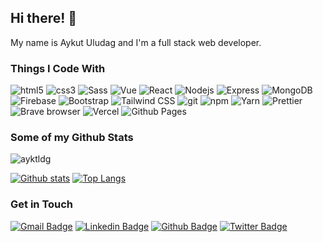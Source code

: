 ## Hi there! 👋
<p align='left'>My name is Aykut Uludag and I'm a full stack web developer.</p>

### Things I Code With
<p>
  <img alt="html5" src="https://img.shields.io/badge/-HTML5-E34F26?style=flat-square&logo=html5&logoColor=white" />
  <img alt="css3" src="https://img.shields.io/badge/-CSS3-1572B6?style=flat-square&logo=css3&logoColor=white" />
  <img alt="Sass" src="https://img.shields.io/badge/-Sass-CC6699?style=flat-square&logo=sass&logoColor=white" />
  <img alt="Vue" src="https://img.shields.io/badge/-Vue.js-4FC08D?style=flat-square&logo=vuedotjs&logoColor=white" />
  <img alt="React" src="https://img.shields.io/badge/-React-45b8d8?style=flat-square&logo=react&logoColor=white" />
  <img alt="Nodejs" src="https://img.shields.io/badge/-Nodejs-43853d?style=flat-square&logo=Node.js&logoColor=white" />
  <img alt="Express" src="https://img.shields.io/badge/-Express-000000?style=flat-square&logo=express&logoColor=white" />
  <img alt="MongoDB" src="https://img.shields.io/badge/-MongoDB-13aa52?style=flat-square&logo=mongodb&logoColor=white" />
  <img alt="Firebase" src="https://img.shields.io/badge/-Firebase-FFCA28?style=flat-square&logo=firebase&logoColor=white" />
  <img alt="Bootstrap" src="https://img.shields.io/badge/-Bootstrap-7952B3?style=flat-square&logo=bootstrap&logoColor=white" />
  <img alt="Tailwind CSS" src="https://img.shields.io/badge/-Tailwind CSS-06B6D4?style=flat-square&logo=tailwindcss&logoColor=white" />
  <img alt="git" src="https://img.shields.io/badge/-Git-F05032?style=flat-square&logo=git&logoColor=white" />
  <img alt="npm" src="https://img.shields.io/badge/-NPM-CB3837?style=flat-square&logo=npm&logoColor=white" />
  <img alt="Yarn" src="https://img.shields.io/badge/-Yarn-2C8EBB?style=flat-square&logo=yarn&logoColor=white" />
  <img alt="Prettier" src="https://img.shields.io/badge/-Prettier-F7B93E?style=flat-square&logo=prettier&logoColor=white" />
  <img alt="Brave browser" src="https://img.shields.io/badge/-Brave_Browser-FB542B?style=flat-square&logo=brave&logoColor=white" />
  <img alt="Vercel" src="https://img.shields.io/badge/-Vercel-000000?style=flat-square&logo=vercel&logoColor=white" />
  <img alt="Github Pages" src="https://img.shields.io/badge/-Github Pages-222222?style=flat-square&logo=githubpages&logoColor=white" />
 </p>

### Some of my Github Stats
<p align=left> <img src=https://komarev.com/ghpvc/?username=ayktldg alt=ayktldg /> </p>

[![Github stats](https://github-readme-stats.vercel.app/api?username=ayktldg&show_icons=true&include_all_commits=true&theme=dark)](https://github.com/ayktldg/github-readme-stats)
[![Top Langs](https://github-readme-stats.vercel.app/api/top-langs/?username=ayktldg&layout=compact&theme=dark)](https://github.com/ayktldg/github-readme-stats)
  
### Get in Touch
[![Gmail Badge](https://img.shields.io/badge/-Gmail-c14438?style=flat&logo=Gmail&logoColor=white&link=mailto:aykutuludag26@gmail.com)](mailto:aykutuludag26@gmail.com) 
[![Linkedin Badge](https://img.shields.io/badge/-Linkedin-0072b1?style=flat&logo=Linkedin&logoColor=white&link=https://www.linkedin.com/in/aykut-uludag/)](https://www.linkedin.com/in/aykut-uludag/) [![Github Badge](https://img.shields.io/badge/-Github-grey?style=flat&logo=github&logoColor=white&link=https://github.com/ayktldg/)](https://www.github.com/ayktldg/) [![Twitter Badge](https://img.shields.io/badge/-Twitter-00acee?style=flat&logo=twitter&logoColor=white&link=https://twitter.com/ayktldg26/)](https://www.twitter.com/ayktldg26/) 
<!--
**ayktldg/ayktldg** is a ✨ _special_ ✨ repository because its `README.md` (this file) appears on your GitHub profile.

Here are some ideas to get you started:

- 🔭 I’m currently working on ...
- 🌱 I’m currently learning ...
- 👯 I’m looking to collaborate on ...
- 🤔 I’m looking for help with ...
- 💬 Ask me about ...
- 📫 How to reach me: ...
- 😄 Pronouns: ...
- ⚡ Fun fact: ...
-->
